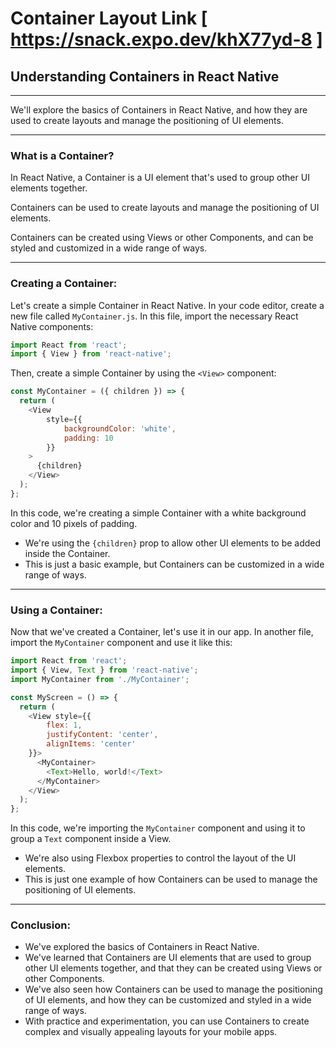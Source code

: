 # Container Layout Link [ https://snack.expo.dev/khX77yd-8  ] 

## Understanding Containers in React Native

---

We'll explore the basics of Containers in React Native, and how they are used to create layouts and manage the positioning of UI elements.

---

### What is a Container?
In React Native, a Container is a UI element that's used to group other UI elements together. 

Containers can be used to create layouts and manage the positioning of UI elements. 

Containers can be created using Views or other Components, and can be styled and customized in a wide range of ways.

---

### Creating a Container:
Let's create a simple Container in React Native. In your code editor, create a new file called `MyContainer.js`. In this file, import the necessary React Native components:

```javascript
import React from 'react';
import { View } from 'react-native';
```

Then, create a simple Container by using the `<View>` component:
```javascript
const MyContainer = ({ children }) => {
  return (
    <View 
        style={{ 
            backgroundColor: 'white', 
            padding: 10
        }}
    >
      {children}
    </View>
  );
};
```
In this code, we're creating a simple Container with a white background color and 10 pixels of padding. 
- We're using the `{children}` prop to allow other UI elements to be added inside the Container. 
- This is just a basic example, but Containers can be customized in a wide range of ways.

---

### Using a Container:
Now that we've created a Container, let's use it in our app. In another file, import the `MyContainer` component and use it like this:
```javascript
import React from 'react';
import { View, Text } from 'react-native';
import MyContainer from './MyContainer';

const MyScreen = () => {
  return (
    <View style={{ 
        flex: 1, 
        justifyContent: 'center', 
        alignItems: 'center'
    }}>
      <MyContainer>
        <Text>Hello, world!</Text>
      </MyContainer>
    </View>
  );
};
```
In this code, we're importing the `MyContainer` component and using it to group a `Text` component inside a View. 

- We're also using Flexbox properties to control the layout of the UI elements. 
- This is just one example of how Containers can be used to manage the positioning of UI elements.
---

### Conclusion:
- We've explored the basics of Containers in React Native. 
- We've learned that Containers are UI elements that are used to group other UI elements together, and that they can be created using Views or other Components. 
- We've also seen how Containers can be used to manage the positioning of UI elements, and how they can be customized and styled in a wide range of ways. 
- With practice and experimentation, you can use Containers to create complex and visually appealing layouts for your mobile apps.